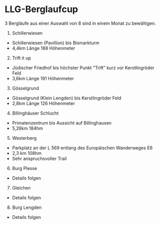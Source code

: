 # LLG-Berglaufcup

3 Bergläufe aus einer Auswahl von 8 sind in einem Monat zu bewältigen.

1. Schillerwiesen 
  - Schillerwiesen (Pavillion) bis Bismarkturm
  - 4,4km Länge 188 Höhenmeter
2. Trift it up
  - Jüdischer Friedhof bis höchster Punkt "Trift" kurz vor Kerstlingröder Feld
  - 3,6km Länge 191 Höhenmeter
3. Gösselgrund
  - Gösselgrund (Klein Lengden) bis Kerstlingröder Feld
  - 2,8km  Länge 126 Höhenmeter
4. Billinghäuser Schlucht
  - Primatenzentrum bis Aussicht auf Billinghausen
  - 5,26km 184hm
5. Westerberg
  - Parkplatz an der L 569 entlang des Europäischen Wanderweges E6
  - 2,3 km 108hm
  - Sehr anspruchsvoller Trail
 6. Burg Plesse
  - Details folgen
 7. Gleichen
  - Details folgen
 8. Burg Lengden
  - Details folgen
